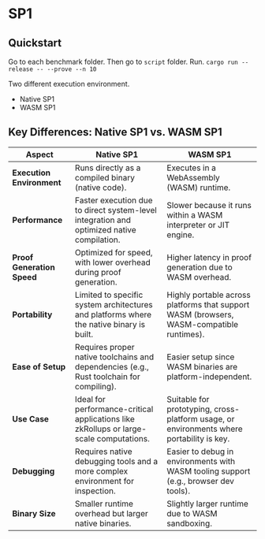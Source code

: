 # SP1

## Quickstart

Go to each benchmark folder. Then go to `script` folder. Run.
`cargo run --release -- --prove --n 10`


Two different execution environment.
- Native SP1
- WASM SP1

## Key Differences: Native SP1 vs. WASM SP1

| **Aspect**           | **Native SP1**                                       | **WASM SP1**                                           |
|-----------------------|-----------------------------------------------------|-------------------------------------------------------|
| **Execution Environment** | Runs directly as a compiled binary (native code).   | Executes in a WebAssembly (WASM) runtime.             |
| **Performance**       | Faster execution due to direct system-level integration and optimized native compilation. | Slower because it runs within a WASM interpreter or JIT engine. |
| **Proof Generation Speed** | Optimized for speed, with lower overhead during proof generation. | Higher latency in proof generation due to WASM overhead. |
| **Portability**       | Limited to specific system architectures and platforms where the native binary is built. | Highly portable across platforms that support WASM (browsers, WASM-compatible runtimes). |
| **Ease of Setup**     | Requires proper native toolchains and dependencies (e.g., Rust toolchain for compiling). | Easier setup since WASM binaries are platform-independent. |
| **Use Case**          | Ideal for performance-critical applications like zkRollups or large-scale computations. | Suitable for prototyping, cross-platform usage, or environments where portability is key. |
| **Debugging**         | Requires native debugging tools and a more complex environment for inspection. | Easier to debug in environments with WASM tooling support (e.g., browser dev tools). |
| **Binary Size**       | Smaller runtime overhead but larger native binaries. | Slightly larger runtime due to WASM sandboxing. |
